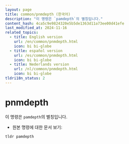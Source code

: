 ```yaml
---
layout: page
title: common/pnmdepth (한국어)
description: "이 명령은 `pamdepth`의 별칭입니다."
content_hash: 4ca5c9e9824320e5b5de1363d11a73ee00d41efe
last_modified_at: 2024-11-16
related_topics:
  - title: English version
    url: /en/common/pnmdepth.html
    icon: bi bi-globe
  - title: español version
    url: /es/common/pnmdepth.html
    icon: bi bi-globe
  - title: Nederlands version
    url: /nl/common/pnmdepth.html
    icon: bi bi-globe
tldri18n_status: 2
---
```

# pnmdepth

이 명령은 `pamdepth`의 별칭입니다.

- 원본 명령에 대한 문서 보기:

`tldr pamdepth`
